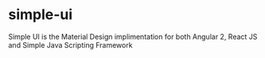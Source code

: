 # simple-ui
Simple UI is the Material Design implimentation for both Angular 2, React JS and Simple Java Scripting Framework
